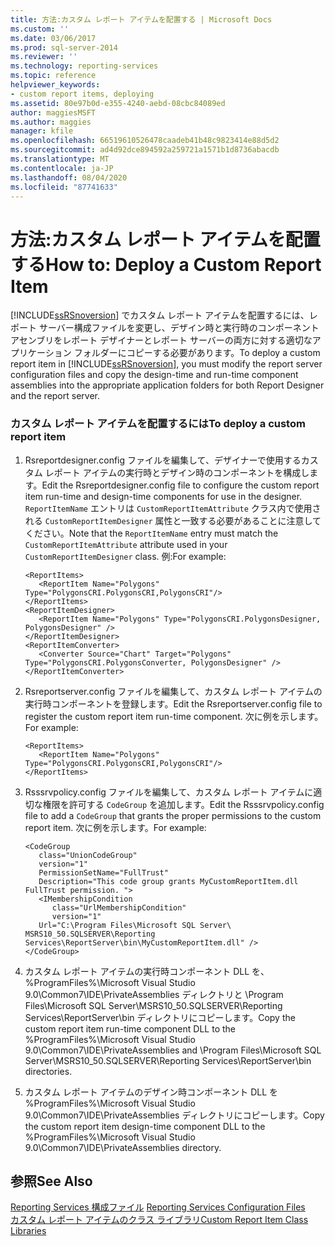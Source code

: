 ```yaml
---
title: 方法:カスタム レポート アイテムを配置する | Microsoft Docs
ms.custom: ''
ms.date: 03/06/2017
ms.prod: sql-server-2014
ms.reviewer: ''
ms.technology: reporting-services
ms.topic: reference
helpviewer_keywords:
- custom report items, deploying
ms.assetid: 80e97b0d-e355-4240-aebd-08cbc84089ed
author: maggiesMSFT
ms.author: maggies
manager: kfile
ms.openlocfilehash: 66519610526478caadeb41b48c9823414e88d5d2
ms.sourcegitcommit: ad4d92dce894592a259721a1571b1d8736abacdb
ms.translationtype: MT
ms.contentlocale: ja-JP
ms.lasthandoff: 08/04/2020
ms.locfileid: "87741633"
---
```

# <a name="how-to-deploy-a-custom-report-item"></a><span data-ttu-id="659fe-102">方法:カスタム レポート アイテムを配置する</span><span class="sxs-lookup"><span data-stu-id="659fe-102">How to: Deploy a Custom Report Item</span></span>
  <span data-ttu-id="659fe-103">[!INCLUDE[ssRSnoversion](../../includes/ssrsnoversion-md.md)] でカスタム レポート アイテムを配置するには、レポート サーバー構成ファイルを変更し、デザイン時と実行時のコンポーネント アセンブリをレポート デザイナーとレポート サーバーの両方に対する適切なアプリケーション フォルダーにコピーする必要があります。</span><span class="sxs-lookup"><span data-stu-id="659fe-103">To deploy a custom report item in [!INCLUDE[ssRSnoversion](../../includes/ssrsnoversion-md.md)], you must modify the report server configuration files and copy the design-time and run-time component assemblies into the appropriate application folders for both Report Designer and the report server.</span></span>  
  
### <a name="to-deploy-a-custom-report-item"></a><span data-ttu-id="659fe-104">カスタム レポート アイテムを配置するには</span><span class="sxs-lookup"><span data-stu-id="659fe-104">To deploy a custom report item</span></span>  
  
1.  <span data-ttu-id="659fe-105">Rsreportdesigner.config ファイルを編集して、デザイナーで使用するカスタム レポート アイテムの実行時とデザイン時のコンポーネントを構成します。</span><span class="sxs-lookup"><span data-stu-id="659fe-105">Edit the Rsreportdesigner.config file to configure the custom report item run-time and design-time components for use in the designer.</span></span> <span data-ttu-id="659fe-106">`ReportItemName` エントリは `CustomReportItemAttribute` クラス内で使用される `CustomReportItemDesigner` 属性と一致する必要があることに注意してください。</span><span class="sxs-lookup"><span data-stu-id="659fe-106">Note that the `ReportItemName` entry must match the `CustomReportItemAttribute` attribute used in your `CustomReportItemDesigner` class.</span></span> <span data-ttu-id="659fe-107">例:</span><span class="sxs-lookup"><span data-stu-id="659fe-107">For example:</span></span>  
  
    ```  
    <ReportItems>  
       <ReportItem Name="Polygons" Type="PolygonsCRI.PolygonsCRI,PolygonsCRI"/>  
    </ReportItems>  
    <ReportItemDesigner>  
       <ReportItem Name="Polygons" Type="PolygonsCRI.PolygonsDesigner, PolygonsDesigner" />  
    </ReportItemDesigner>  
    <ReportItemConverter>  
       <Converter Source="Chart" Target="Polygons" Type="PolygonsCRI.PolygonsConverter, PolygonsDesigner" />  
    </ReportItemConverter>  
    ```  
  
2.  <span data-ttu-id="659fe-108">Rsreportserver.config ファイルを編集して、カスタム レポート アイテムの実行時コンポーネントを登録します。</span><span class="sxs-lookup"><span data-stu-id="659fe-108">Edit the Rsreportserver.config file to register the custom report item run-time component.</span></span> <span data-ttu-id="659fe-109">次に例を示します。</span><span class="sxs-lookup"><span data-stu-id="659fe-109">For example:</span></span>  
  
    ```  
    <ReportItems>  
       <ReportItem Name="Polygons" Type="PolygonsCRI.PolygonsCRI,PolygonsCRI"/>  
    </ReportItems>  
    ```  
  
3.  <span data-ttu-id="659fe-110">Rsssrvpolicy.config ファイルを編集して、カスタム レポート アイテムに適切な権限を許可する `CodeGroup` を追加します。</span><span class="sxs-lookup"><span data-stu-id="659fe-110">Edit the Rsssrvpolicy.config file to add a `CodeGroup` that grants the proper permissions to the custom report item.</span></span> <span data-ttu-id="659fe-111">次に例を示します。</span><span class="sxs-lookup"><span data-stu-id="659fe-111">For example:</span></span>  
  
    ```  
    <CodeGroup   
       class="UnionCodeGroup"   
       version="1"   
       PermissionSetName="FullTrust"  
       Description="This code group grants MyCustomReportItem.dll FullTrust permission. ">  
       <IMembershipCondition   
          class="UrlMembershipCondition"  
          version="1"  
       Url="C:\Program Files\Microsoft SQL Server\ MSRS10_50.SQLSERVER\Reporting Services\ReportServer\bin\MyCustomReportItem.dll" />  
    </CodeGroup>  
    ```  
  
4.  <span data-ttu-id="659fe-112">カスタム レポート アイテムの実行時コンポーネント DLL を、%ProgramFiles%\Microsoft Visual Studio 9.0\Common7\IDE\PrivateAssemblies ディレクトリと \Program Files\Microsoft SQL Server\MSRS10_50.SQLSERVER\Reporting Services\ReportServer\bin ディレクトリにコピーします。</span><span class="sxs-lookup"><span data-stu-id="659fe-112">Copy the custom report item run-time component DLL to the %ProgramFiles%\Microsoft Visual Studio 9.0\Common7\IDE\PrivateAssemblies and \Program Files\Microsoft SQL Server\MSRS10_50.SQLSERVER\Reporting Services\ReportServer\bin directories.</span></span>  
  
5.  <span data-ttu-id="659fe-113">カスタム レポート アイテムのデザイン時コンポーネント DLL を %ProgramFiles%\Microsoft Visual Studio 9.0\Common7\IDE\PrivateAssemblies ディレクトリにコピーします。</span><span class="sxs-lookup"><span data-stu-id="659fe-113">Copy the custom report item design-time component DLL to the %ProgramFiles%\Microsoft Visual Studio 9.0\Common7\IDE\PrivateAssemblies directory.</span></span>  
  
## <a name="see-also"></a><span data-ttu-id="659fe-114">参照</span><span class="sxs-lookup"><span data-stu-id="659fe-114">See Also</span></span>  
 <span data-ttu-id="659fe-115">[Reporting Services 構成ファイル](../report-server/reporting-services-configuration-files.md) </span><span class="sxs-lookup"><span data-stu-id="659fe-115">[Reporting Services Configuration Files](../report-server/reporting-services-configuration-files.md) </span></span>  
 [<span data-ttu-id="659fe-116">カスタム レポート アイテムのクラス ライブラリ</span><span class="sxs-lookup"><span data-stu-id="659fe-116">Custom Report Item Class Libraries</span></span>](custom-report-item-class-libraries.md)  
  
  
